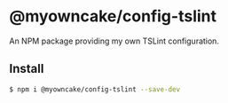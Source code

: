 # @myowncake/config-tslint

An NPM package providing my own TSLint configuration.

## Install

```bash
$ npm i @myowncake/config-tslint --save-dev
```
